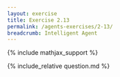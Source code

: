 ```yaml
---
layout: exercise
title: Exercise 2.13
permalink: /agents-exercises/2-13/
breadcrumb: Intelligent Agent
---
```


{% include mathjax_support %}

<div><i class="arrow-up" data-chapter="agents-exercises" data-exercise="ex_13" data-rating="0"></i></div>
{% include_relative question.md %}
